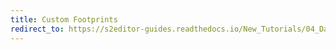 ```yaml
---
title: Custom Footprints
redirect_to: https://s2editor-guides.readthedocs.io/New_Tutorials/04_Data_Editor/074_Custom_Footprints
---
```

